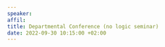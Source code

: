 ```yaml
---
speaker: 
affil: 
title: Departmental Conference (no logic seminar)
date: 2022-09-30 10:15:00 +02:00
---
```

